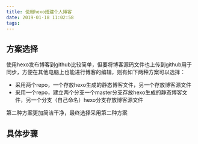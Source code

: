 ```yaml
---
title: 使用hexo搭建个人博客
date: 2019-01-18 11:02:58
tags:
---
```

## 方案选择
使用hexo发布博客到github比较简单，但要将博客源码文件也上传到github用于同步，方便在其他电脑上也能进行博客的编辑，则有如下两种方案可以选择：
- 采用两个repo，一个存放hexo生成的静态博客文件，另一个存放博客源文件
- 采用一个repo，建立两个分支一个master分支存放hexo生成的静态博客文件，另一个分支（自己命名）hexo分支存放博客源文件

第二种方案更加简洁干净，最终选择采用第二种方案
## 具体步骤
